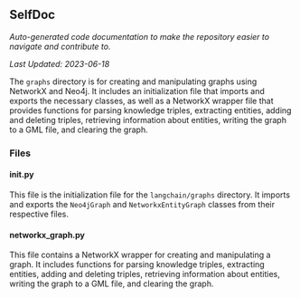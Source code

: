 <!--- START SELFDOC --->
## SelfDoc
_Auto-generated code documentation to make the repository easier to navigate and contribute to._

_Last Updated: 2023-06-18_

The `graphs` directory is for creating and manipulating graphs using NetworkX and Neo4j. It includes an initialization file that imports and exports the necessary classes, as well as a NetworkX wrapper file that provides functions for parsing knowledge triples, extracting entities, adding and deleting triples, retrieving information about entities, writing the graph to a GML file, and clearing the graph.

### Files
#### __init__.py
This file is the initialization file for the `langchain/graphs` directory. It imports and exports the `Neo4jGraph` and `NetworkxEntityGraph` classes from their respective files.

#### networkx_graph.py
This file contains a NetworkX wrapper for creating and manipulating a graph. It includes functions for parsing knowledge triples, extracting entities, adding and deleting triples, retrieving information about entities, writing the graph to a GML file, and clearing the graph.

<!--- END SELFDOC --->